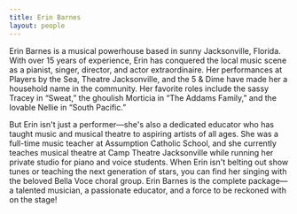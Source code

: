 ```yaml
---
title: Erin Barnes
layout: people
---
```


Erin Barnes is a musical powerhouse based in sunny Jacksonville, Florida. With over 15 years of experience, Erin has conquered the local music scene as a pianist, singer, director, and actor extraordinaire. Her performances at Players by the Sea, Theatre Jacksonville, and the 5 & Dime have made her a household name in the community. Her favorite roles include the sassy Tracey in “Sweat,” the ghoulish Morticia in “The Addams Family,” and the lovable Nellie in “South Pacific.” 

But Erin isn't just a performer—she's also a dedicated educator who has taught music and musical theatre to aspiring artists of all ages. She was a full-time music teacher at Assumption Catholic School, and she currently teaches musical theatre at Camp Theatre Jacksonville while running her private studio for piano and voice students. When Erin isn't belting out show tunes or teaching the next generation of stars, you can find her singing with the beloved Bella Voce choral group. Erin Barnes is the complete package—a talented musician, a passionate educator, and a force to be reckoned with on the stage!
